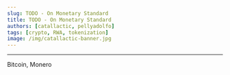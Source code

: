```yaml
---
slug: TODO - On Monetary Standard
title: TODO - On Monetary Standard
authors: [catallactic, pellyadolfo]
tags: [crypto, RWA, tokenization]
image: /img/catallactic-banner.jpg
---
```

---

Bitcoin, Monero

